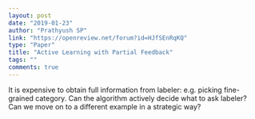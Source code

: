```yaml
---
layout: post
date: "2019-01-23"
author: "Prathyush SP"
link: "https://openreview.net/forum?id=HJfSEnRqKQ"
type: "Paper"
title: "Active Learning with Partial Feedback"
tags: ""
comments: true
---
```

It is expensive to obtain full information from labeler: e.g. picking fine-grained category. Can the algorithm actively decide what to ask labeler? Can we move on to a different example in a strategic way? 